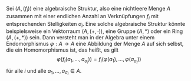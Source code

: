 Sei $(A, (f_i))$ eine algebraische Struktur, also eine nichtleere Menge $A$ zusammen mit einer endlichen Anzahl an Verknüpfungen $f_i$ mit entsprechenden Stelligkeiten $\sigma_i$. Eine solche algebraische Struktur könnte beispielsweise ein Vektorraum $(A, (+, \cdot))$, eine Gruppe $(A, \ast)$ oder ein Ring $(A, (+, \ast))$ sein. Dann versteht man in der Algebra unter einem Endomorphismus $\varphi : A \to A$ eine Abbildung der Menge $A$ auf sich selbst, die ein Homomorphismus ist, das heißt, es gilt $$ \varphi(f_i(a_1, \dots, a_{\sigma_i})) = f_i(\varphi(a_1), \dots, \varphi(a_{\sigma_i})) $$ für alle $i$ und alle $a_1, \dots, a_{\sigma_i} \in A$.